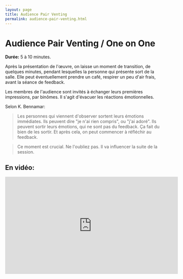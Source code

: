 ```yaml
---
layout: page
title: Audience Pair Venting
permalink: audience-pair-venting.html
---
```


# Audience Pair Venting / One on One

**Durée:** 5 à 10 minutes.

Après la présentation de l'œuvre, on laisse un moment de transition, de quelques minutes, pendant lesquelles la personne qui présente sort de la salle. Elle peut éventuellement prendre un café, respirer un peu d'air frais, avant la séance de feedback.

Les membres de l'audience sont invités à échanger leurs premières impressions, par binômes. Il s'agit d'évacuer les réactions émotionnelles.

Selon K. Bennamar:

> Les personnes qui viennent d'observer sortent leurs émotions immédiates. Ils peuvent dire "je n'ai rien compris", ou "j'ai adoré". Ils peuvent sortir leurs émotions, qui ne sont pas du feedback. Ça fait du bien de les sortir. Et après cela, on peut commencer à réfléchir au feedback.

> Ce moment est crucial. Ne l'oubliez pas. Il va influencer la suite de la session.


## En vidéo:

<iframe width="560" height="315" src="https://www.youtube-nocookie.com/embed/EOrw02a6FT0" title="YouTube video player" frameborder="0" allow="accelerometer; autoplay; clipboard-write; encrypted-media; gyroscope; picture-in-picture" allowfullscreen></iframe>